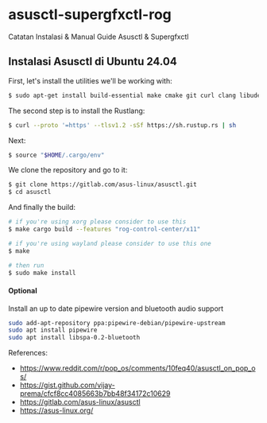 # asusctl-supergfxctl-rog
Catatan Instalasi &amp; Manual Guide Asusctl &amp; Supergfxctl

## Instalasi Asusctl di Ubuntu 24.04
First, let's install the utilities we'll be working with:

```bash
$ sudo apt-get install build-essential make cmake git curl clang libudev-dev libudev-dev libgtk-3-dev libinput-dev libgbm-dev libsystemd-dev libseat-dev
```

The second step is to install the Rustlang:

```bash
$ curl --proto '=https' --tlsv1.2 -sSf https://sh.rustup.rs | sh
```

Next:

```bash
$ source "$HOME/.cargo/env"
```

We clone the repository and go to it:

```bash
$ git clone https://gitlab.com/asus-linux/asusctl.git
$ cd asusctl
```

And finally the build:

```bash
# if you're using xorg please consider to use this
$ make cargo build --features "rog-control-center/x11"

# if you're using wayland please consider to use this one
$ make

# then run
$ sudo make install
```

#### Optional

Install an up to date pipewire version and bluetooth audio support

```bash
sudo add-apt-repository ppa:pipewire-debian/pipewire-upstream
sudo apt install pipewire
sudo apt install libspa-0.2-bluetooth
```

References:
- https://www.reddit.com/r/pop_os/comments/10feq40/asusctl_on_pop_os/
- https://gist.github.com/vijay-prema/cfcf8cc4085663b7bb48f34172c10629
- https://gitlab.com/asus-linux/asusctl
- https://asus-linux.org/

